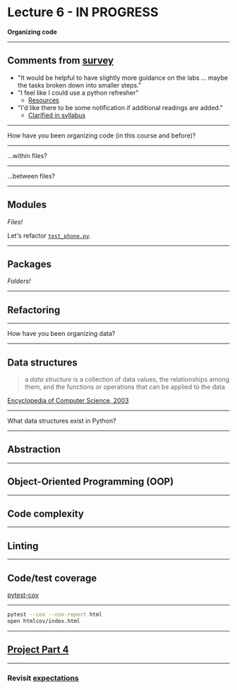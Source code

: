 # Lecture 6 - IN PROGRESS

**Organizing code**

---

## Comments from [survey](https://docs.google.com/forms/d/e/1FAIpQLSdLj1Y6WLyD6bWHmNCV9G47MNZPtHEtjGKaugyE9uahuG81HA/viewform?usp=header)

- "It would be helpful to have slightly more guidance on the labs … maybe the tasks broken down into smaller steps."
- "I feel like I could use a python refresher"
  - [Resources](../README.md#additional-resources)
- "I'd like there to be some notification if additional readings are added."
  - [Clarified in syllabus](../README.md#readings)

---

How have you been organizing code (in this course and before)?

---

…within files?

---

…between files?

---

## Modules

_Files!_

Let's refactor [`test_phone.py`](../examples/phone/test_phone.py).

---

## Packages

_Folders!_

---

## Refactoring

---

How have you been organizing data?

---

## Data structures

> a _data structure_ is a collection of data values, the relationships among them, and the functions or operations that can be applied to the data

[Encyclopedia of Computer Science, 2003](https://dl.acm.org/doi/epdf/10.5555/1074100.1074312)

---

What data structures exist in Python?

---

## Abstraction

---

## Object-Oriented Programming (OOP)

---

## Code complexity

---

## Linting

---

## Code/test coverage

[pytest-cov](https://pytest-cov.readthedocs.io/en/latest/readme.html)

---

```sh
pytest --cov --cov-report html
open htmlcov/index.html
```

---

## [Project Part 4](../docs/project.md#part-4)

---

### Revisit [expectations](../docs/project.md#expectations)
